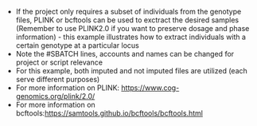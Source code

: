 - If the project only requires a subset of individuals from the genotype files, PLINK or bcftools can be used to exctract the desired samples (Remember to use PLINK2.0 if you want to preserve dosage and phase information) - this example illustrates how to extract individuals with a certain genotype at a particular locus
- Note the #SBATCH lines, accounts and names can be changed for project or script relevance
- For this example, both imputed and not imputed files are utilized (each serve different purposes)
- For more information on PLINK: https://www.cog-genomics.org/plink/2.0/
- For more information on bcftools:https://samtools.github.io/bcftools/bcftools.html
